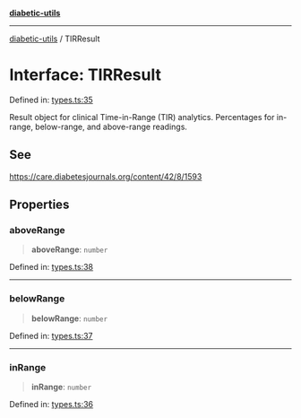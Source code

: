 [**diabetic-utils**](../README.md)

***

[diabetic-utils](../globals.md) / TIRResult

# Interface: TIRResult

Defined in: [types.ts:35](https://github.com/marklearst/diabetic-utils/blob/0d03b5cd2e2b5edbf58275075cc81d8df31ac230/src/types.ts#L35)

Result object for clinical Time-in-Range (TIR) analytics.
Percentages for in-range, below-range, and above-range readings.

## See

https://care.diabetesjournals.org/content/42/8/1593

## Properties

### aboveRange

> **aboveRange**: `number`

Defined in: [types.ts:38](https://github.com/marklearst/diabetic-utils/blob/0d03b5cd2e2b5edbf58275075cc81d8df31ac230/src/types.ts#L38)

***

### belowRange

> **belowRange**: `number`

Defined in: [types.ts:37](https://github.com/marklearst/diabetic-utils/blob/0d03b5cd2e2b5edbf58275075cc81d8df31ac230/src/types.ts#L37)

***

### inRange

> **inRange**: `number`

Defined in: [types.ts:36](https://github.com/marklearst/diabetic-utils/blob/0d03b5cd2e2b5edbf58275075cc81d8df31ac230/src/types.ts#L36)
